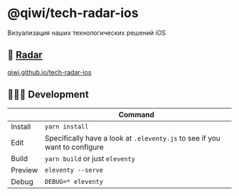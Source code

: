 # @qiwi/tech-radar-ios

Визуализация наших технологических решений iOS

## 📡 [Radar](https://qiwi.github.io/tech-radar-ios/)
[qiwi.github.io/tech-radar-ios](https://qiwi.github.io/tech-radar-ios/)

## 🧑🏼‍💻 Development
| | Command |
|---|---
| Install | `yarn install`
| Edit | Specifically have a look at `.eleventy.js` to see if you want to configure
| Build | `yarn build` or just `eleventy`
| Preview | `eleventy --serve`
| Debug | `DEBUG=* eleventy`
